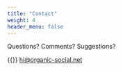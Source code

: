 ```yaml
---
title: "Contact"
weight: 4
header_menu: false
---
```


Questions? Comments? Suggestions?

{{<icon class="fa fa-envelope">}}&nbsp;[hi@organic-social.net](mailto:hi@organic-social.net)
